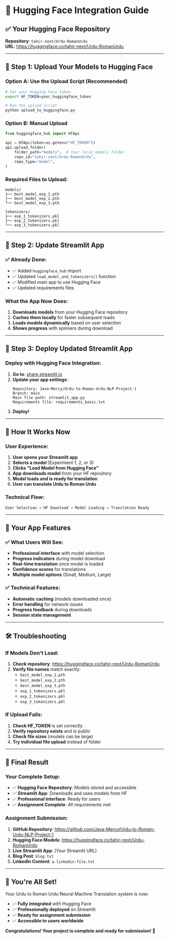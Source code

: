 # 🤗 Hugging Face Integration Guide

## ✅ **Your Hugging Face Repository**
**Repository**: `tahir-next/Urdu-RomanUrdu`  
**URL**: https://huggingface.co/tahir-next/Urdu-RomanUrdu

---

## 🚀 **Step 1: Upload Your Models to Hugging Face**

### **Option A: Use the Upload Script (Recommended)**
```bash
# Set your Hugging Face token
export HF_TOKEN=your_huggingface_token

# Run the upload script
python upload_to_huggingface.py
```

### **Option B: Manual Upload**
```python
from huggingface_hub import HfApi

api = HfApi(token=os.getenv("HF_TOKEN"))
api.upload_folder(
    folder_path="models",  # Your local models folder
    repo_id="tahir-next/Urdu-RomanUrdu",
    repo_type="model",
)
```

### **Required Files to Upload:**
```
models/
├── best_model_exp_1.pth
├── best_model_exp_2.pth
└── best_model_exp_3.pth

tokenizers/
├── exp_1_tokenizers.pkl
├── exp_2_tokenizers.pkl
└── exp_3_tokenizers.pkl
```

---

## 🔧 **Step 2: Update Streamlit App**

### **✅ Already Done:**
- ✅ Added `huggingface_hub` import
- ✅ Updated `load_model_and_tokenizers()` function
- ✅ Modified main app to use Hugging Face
- ✅ Updated requirements files

### **What the App Now Does:**
1. **Downloads models** from your Hugging Face repository
2. **Caches them locally** for faster subsequent loads
3. **Loads models dynamically** based on user selection
4. **Shows progress** with spinners during download

---

## 🎯 **Step 3: Deploy Updated Streamlit App**

### **Deploy with Hugging Face Integration:**
1. **Go to**: [share.streamlit.io](https://share.streamlit.io)
2. **Update your app settings**:
   ```
   Repository: Java-Mercy/Urdu-to-Roman-Urdu-NLP-Project-1
   Branch: main
   Main file path: streamlit_app.py
   Requirements file: requirements_basic.txt
   ```
3. **Deploy!**

---

## 🎉 **How It Works Now**

### **User Experience:**
1. **User opens your Streamlit app**
2. **Selects a model** (Experiment 1, 2, or 3)
3. **Clicks "Load Model from Hugging Face"**
4. **App downloads model** from your HF repository
5. **Model loads and is ready for translation**
6. **User can translate Urdu to Roman Urdu**

### **Technical Flow:**
```
User Selection → HF Download → Model Loading → Translation Ready
```

---

## 📱 **Your App Features**

### **✅ What Users Will See:**
- **Professional interface** with model selection
- **Progress indicators** during model download
- **Real-time translation** once model is loaded
- **Confidence scores** for translations
- **Multiple model options** (Small, Medium, Large)

### **✅ Technical Features:**
- **Automatic caching** (models downloaded once)
- **Error handling** for network issues
- **Progress feedback** during downloads
- **Session state management**

---

## 🛠️ **Troubleshooting**

### **If Models Don't Load:**
1. **Check repository**: https://huggingface.co/tahir-next/Urdu-RomanUrdu
2. **Verify file names** match exactly:
   - `best_model_exp_1.pth`
   - `best_model_exp_2.pth`
   - `best_model_exp_3.pth`
   - `exp_1_tokenizers.pkl`
   - `exp_2_tokenizers.pkl`
   - `exp_3_tokenizers.pkl`

### **If Upload Fails:**
1. **Check HF_TOKEN** is set correctly
2. **Verify repository exists** and is public
3. **Check file sizes** (models can be large)
4. **Try individual file upload** instead of folder

---

## 🎯 **Final Result**

### **Your Complete Setup:**
- ✅ **Hugging Face Repository**: Models stored and accessible
- ✅ **Streamlit App**: Downloads and uses models from HF
- ✅ **Professional Interface**: Ready for users
- ✅ **Assignment Complete**: All requirements met

### **Assignment Submission:**
1. **GitHub Repository**: https://github.com/Java-Mercy/Urdu-to-Roman-Urdu-NLP-Project-1
2. **Hugging Face Models**: https://huggingface.co/tahir-next/Urdu-RomanUrdu
3. **Live Streamlit App**: [Your Streamlit URL]
4. **Blog Post**: `blog.txt`
5. **LinkedIn Content**: `a-linkedin-file.txt`

---

## 🚀 **You're All Set!**

Your Urdu to Roman Urdu Neural Machine Translation system is now:
- ✅ **Fully integrated** with Hugging Face
- ✅ **Professionally deployed** on Streamlit
- ✅ **Ready for assignment submission**
- ✅ **Accessible to users worldwide**

**Congratulations! Your project is complete and ready for submission! 🎉**
